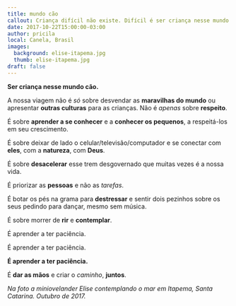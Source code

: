 ```yaml
---
title: mundo cão
callout: Criança difícil não existe. Difícil é ser criança nesse mundo de gente ocupada, cansada, sem paciência e com pressa. - Carla Ferro 
date: 2017-10-22T15:00:00-03:00
author: pricila
local: Canela, Brasil
images:
  background: elise-itapema.jpg
  thumb: elise-itapema.jpg
draft: false
---
```


**Ser criança nesse mundo cão.**

A nossa viagem não é *só* sobre desvendar as **maravilhas do mundo** ou apresentar **outras culturas** para as crianças. Não é *apenas* sobre **respeito**.

É sobre **aprender a se conhecer** e a **conhecer os pequenos**, a respeitá-los em seu crescimento. 

É sobre deixar de lado o celular/televisão/computador e se conectar com **eles**, com a **natureza**, com **Deus**. 

É sobre **desacelerar** esse trem desgovernado que muitas vezes é a nossa vida. 

É priorizar as **pessoas** e não as *tarefas*. 

É botar os pés na grama para **destressar** e sentir dois pezinhos sobre os seus pedindo para dançar, mesmo sem música. 

É sobre morrer de **rir** e **contemplar**. 

É aprender a ter paciência. 

É aprender a ter paciência. 

**É aprender a ter paciência.** 


É **dar as mãos** e criar o *caminho*, **juntos**.

*Na foto a miniovelander Elise contemplando o mar em Itapema, Santa Catarina. Outubro de 2017.*

